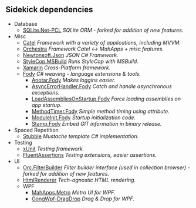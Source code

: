 ## Sidekick dependencies

* Database
  * [SQLite.Net-PCL](https://github.com/alexis-/SQLite.Net-PCL) *SQLite ORM - forked for addition of new features.*
* Misc
  * [Catel](https://github.com/Fody/Anotar) *Framework with a variety of applications, including MVVM.*
  * [Orchestra](https://github.com/WildGums/Orchestra) *Framework Catel <-> MahApps + misc features.*
  * [Newtonsoft.Json](https://github.com/JamesNK/Newtonsoft.Json) *JSON C# Framework.*
  * [StyleCop.MSBuild](https://github.com/adamralph/stylecop-msbuild) *Runs StyleCop with MSBuild.*
  * [Xamarin](https://github.com/xamarin) *Cross-Platform framework.*
  * [Fody](https://github.com/Fody/Fody) *C# weaving - language extensions & tools.*
    * [Anotar.Fody](https://github.com/Fody/Anotar) *Makes loggins easier.*
    * [AsyncErrorHandler.Fody](https://github.com/Fody/AsyncErrorHandler) *Catch and handle asynchronous exceptions.*
    * [LoadAssembliesOnStartup.Fody](https://github.com/Fody/LoadAssembliesOnStartup) *Force loading assemblies on app startup.*
    * [MethodTimer.Fody](https://github.com/Fody/MethodTimer) *Simple method timing using attribute.*
    * [ModuleInit.Fody](https://github.com/Fody/ModuleInit) *Startup initialization code.*
    * [Stamp.Fody](https://github.com/Fody/Stamp) *Embed GIT information in binary release.*
* Spaced Repetition
  * [Stubble](https://github.com/StubbleOrg/Stubble) *Mustache template C# implementation.*
* Testing
  * [xUnit](https://github.com/xunit/xunit) *Testing framework.*
  * [FluentAssertions](https://github.com/dennisdoomen/FluentAssertions) *Testing extensions, easier assertions.*
* UI
  * [Orc.FilterBuilder](https://github.com/alexis-/Orc.FilterBuilder) *Filter builder interface (used in collection browser) - forked for addition of new features.*
  * [HtmlRenderer](https://github.com/ArthurHub/HTML-Renderer) *Tech-agnostic HTML rendering.*
  * WPF
    * [MahApps.Metro](https://github.com/MahApps/MahApps.Metro) *Metro UI for WPF.*
    * [GongWpf-DragDrop](https://github.com/punker76/gong-wpf-dragdrop) *Drag & Drop for WPF.*
